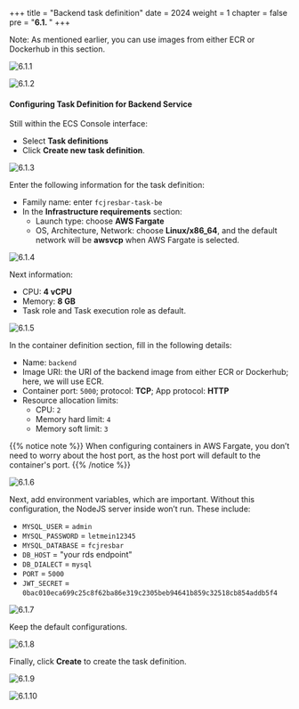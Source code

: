 +++
title = "Backend task definition"
date = 2024
weight = 1
chapter = false
pre = "<b>6.1. </b>"
+++

Note: As mentioned earlier, you can use images from either ECR or Dockerhub in this section.

![6.1.1](/images/6-create-task-definition/6.1.1.png)

![6.1.2](/images/6-create-task-definition/6.1.2.png)

#### Configuring Task Definition for Backend Service

Still within the ECS Console interface:

- Select **Task definitions**
- Click **Create new task definition**.

![6.1.3](/images/6-create-task-definition/6.1.3.png)

Enter the following information for the task definition:

- Family name: enter `fcjresbar-task-be`
- In the **Infrastructure requirements** section:
  - Launch type: choose **AWS Fargate**
  - OS, Architecture, Network: choose **Linux/x86_64**, and the default network will be **awsvcp** when AWS Fargate is selected.

![6.1.4](/images/6-create-task-definition/6.1.4.png)

Next information:

- CPU: **4 vCPU**
- Memory: **8 GB**
- Task role and Task execution role as default.

![6.1.5](/images/6-create-task-definition/6.1.5.png)

In the container definition section, fill in the following details:

- Name: `backend`
- Image URI: the URI of the backend image from either ECR or Dockerhub; here, we will use ECR.
- Container port: `5000`; protocol: **TCP**; App protocol: **HTTP**
- Resource allocation limits:
  - CPU: `2`
  - Memory hard limit: `4`
  - Memory soft limit: `3`

{{% notice note %}}
When configuring containers in AWS Fargate, you don’t need to worry about the host port, as the host port will default to the container's port. 
{{% /notice %}}

![6.1.6](/images/6-create-task-definition/6.1.6.png)

Next, add environment variables, which are important. Without this configuration, the NodeJS server inside won’t run. These include:

- `MYSQL_USER` = `admin`
- `MYSQL_PASSWORD` = `letmein12345`
- `MYSQL_DATABASE` = `fcjresbar`
- `DB_HOST` = "your rds endpoint"
- `DB_DIALECT` = `mysql`
- `PORT` = `5000`
- `JWT_SECRET` = `0bac010eca699c25c8f62ba86e319c2305beb94641b859c32518cb854addb5f4`

![6.1.7](/images/6-create-task-definition/6.1.7.png)

Keep the default configurations.

![6.1.8](/images/6-create-task-definition/6.1.8.png)

Finally, click **Create** to create the task definition.

![6.1.9](/images/6-create-task-definition/6.1.9.png)

![6.1.10](/images/6-create-task-definition/6.1.10.png)
